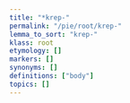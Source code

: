 ```yaml
---
title: "*krep-"
permalink: "/pie/root/krep-"
lemma_to_sort: "krep-"
klass: root
etymology: []
markers: []
synonyms: []
definitions: ["body"]
topics: []
---
```

